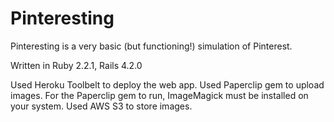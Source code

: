 # Pinteresting

Pinteresting is a very basic (but functioning!) simulation of Pinterest. 

Written in Ruby 2.2.1, Rails 4.2.0

Used Heroku Toolbelt to deploy the web app.
Used Paperclip gem to upload images. For the Paperclip gem to run, ImageMagick must be installed on your system.
Used AWS S3 to store images.